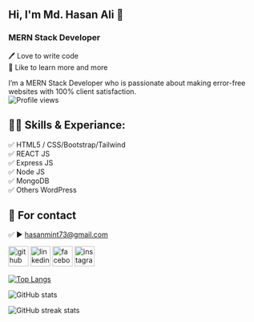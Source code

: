## Hi, I'm Md. Hasan Ali 👋
### MERN Stack Developer
<p>
🖊️ Love to write code <br> 
🎤 Like to learn more and more </p> 


I’m a MERN Stack Developer who is passionate about making error-free websites with 100% client satisfaction.  
![Profile views](https://gpvc.arturio.dev/hasanmint)  

## 👨‍💻 Skills & Experiance: 
✅ HTML5 / CSS/Bootstrap/Tailwind <br> 
✅ REACT JS  <br>
✅ Express JS <br>
✅ Node JS <br>
✅ MongoDB <br>
✅ Others WordPress

## 📧 For contact 
✅  ► hasanmint73@gmail.com

[<img src='https://cdn.jsdelivr.net/npm/simple-icons@3.0.1/icons/github.svg' alt='github' height='40'>](https://github.com/hasanmint)  [<img src='https://cdn.jsdelivr.net/npm/simple-icons@3.0.1/icons/linkedin.svg' alt='linkedin' height='40'>](https://www.linkedin.com/in/md-hasan-ali-928184b6/)  [<img src='https://cdn.jsdelivr.net/npm/simple-icons@3.0.1/icons/facebook.svg' alt='facebook' height='40'>](https://www.facebook.com/hasanmint)  [<img src='https://cdn.jsdelivr.net/npm/simple-icons@3.0.1/icons/instagram.svg' alt='instagram' height='40'>](https://www.instagram.com/hasanmint73/)  

[![Top Langs](https://github-readme-stats.vercel.app/api/top-langs/?username=hasanmint)](https://github.com/anuraghazra/github-readme-stats)

![GitHub stats](https://github-readme-stats.vercel.app/api?username=hasanmint&show_icons=true&count_private=true)  

![GitHub streak stats](https://github-readme-streak-stats.herokuapp.com/?user=hasanmint)  

